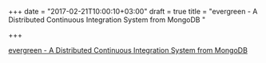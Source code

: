 +++
date = "2017-02-21T10:00:10+03:00"
draft = true
title = "evergreen - A Distributed Continuous Integration System from MongoDB "

+++

<p><a href="https://t.co/QHi9SZvhEM">evergreen - A Distributed Continuous Integration System from MongoDB </a></p>
